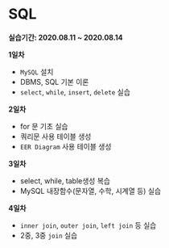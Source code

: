 # SQL


__실습기간: 2020.08.11 ~ 2020.08.14__

__1일차__ 
  - `MySQL` 설치
  - DBMS, SQL 기본 이론
  - `select`, `while`, `insert`, `delete` 실습
  
__2일차__ 
  - for 문 기초 실습
  - 쿼리문 사용 테이블 생성
  - `EER Diagram` 사용 테이블 생성
  
__3일차__ 
  - select, while, table생성 복습
  - MySQL 내장함수(문자열, 수학, 시계열 등) 실습
  
__4일차__
  - `inner join`, `outer join`, `left join` 등 실습
  - 2중, 3중 `join` 실습
